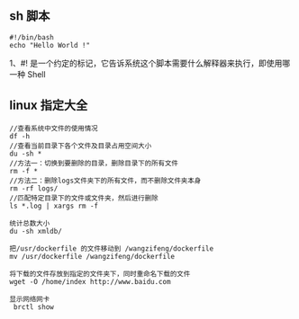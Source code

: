 ## sh 脚本
```
#!/bin/bash
echo "Hello World !"
```
1、#! 是一个约定的标记，它告诉系统这个脚本需要什么解释器来执行，即使用哪一种 Shell


## linux 指定大全
```
//查看系统中文件的使用情况
df -h
//查看当前目录下各个文件及目录占用空间大小
du -sh *
//方法一：切换到要删除的目录，删除目录下的所有文件
rm -f *
//方法二：删除logs文件夹下的所有文件，而不删除文件夹本身
rm -rf logs/
//匹配特定目录下的文件或文件夹，然后进行删除
ls *.log | xargs rm -f

统计总数大小
du -sh xmldb/

把/usr/dockerfile 的文件移动到 /wangzifeng/dockerfile
mv /usr/dockerfile /wangzifeng/dockerfile

将下载的文件存放到指定的文件夹下，同时重命名下载的文件
wget -O /home/index http://www.baidu.com

显示网络网卡
 brctl show

```
